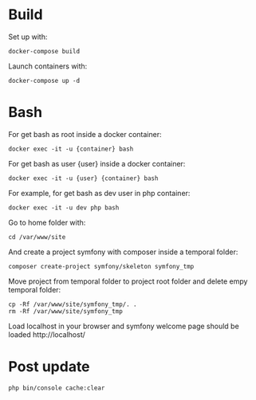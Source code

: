 # Build

Set up with:

```
docker-compose build
```

Launch containers with:

```
docker-compose up -d
```

# Bash

For get bash as root inside a docker container:

```
docker exec -it -u {container} bash
```

For get bash as user {user} inside a docker container:

```
docker exec -it -u {user} {container} bash
```

For example, for get bash as dev user in php container:

```
docker exec -it -u dev php bash
```

Go to home folder with:

```
cd /var/www/site
```

And create a project symfony with composer inside a temporal folder:

```
composer create-project symfony/skeleton symfony_tmp
```

Move project from temporal folder to project root folder and delete empy temporal folder:
```
cp -Rf /var/www/site/symfony_tmp/. .
rm -Rf /var/www/site/symfony_tmp
```


Load localhost in your browser and symfony welcome page should be loaded
http://localhost/


# Post update

```
php bin/console cache:clear
```



